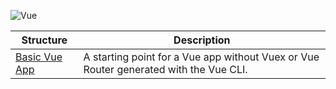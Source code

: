 ![Vue](https://img.shields.io/static/v1?label=Framework&message=Vue&color=4FC08D&logo=vue.js&logoColor=white&style=for-the-badge)

| Structure | Description |
|-----------|-------------|
| [Basic Vue App](basic/) | A starting point for a Vue app without Vuex or Vue Router generated with the Vue CLI. |
<!--END OF TOC, DO NOT REMOVE-->